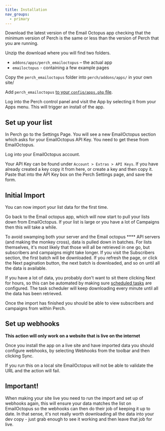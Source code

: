 ```yaml
---
title: Installation
nav_groups:
  - primary
---
```


Download the latest version of the Email Octopus app checking that the minimum version of Perch is the same or less than the version of Perch that you are running.

Unzip the download where you will find two folders.

-   `addons/apps/perch_emailoctopus` – the actual app
-   `emailoctopus` - containing a few example pages

Copy the `perch_emailoctopus` folder into `perch/addons/apps/` in your own site/

Add `perch_emailoctopus` [to your `config/apps.php` file](/perch/getting-started/installing/apps).

Log into the Perch control panel and visit the App by selecting it from your Apps menu. This will trigger an install of the app.

## Set up your list

In Perch go to the Settings Page. You will see a new EmailOctopus section which asks for your EmailOctopus API Key. You need to get these from EmailOctopus.

Log into your EmailOctopus account.

Your API Key can be found under `Account > Extras > API Keys`. If you have already created a key copy it from here, or create a key and then copy it. Paste that into the API Key box on the Perch Settings page, and save the form.

## Initial Import

You can now import your list data for the first time.

Go back to the Email octopus app, which will now start to pull your lists down from EmailOctopus. If your list is large or you have a lot of Campaigns then this will take a while.

To avoid swamping both your server and the Email octopus **** API servers (and making the monkey cross), data is pulled down in batches. For lists themselves, it's most likely that those will all be retrieved in one go, but subscribers and campaigns might take longer. If you visit the Subscribers section, the first batch will be downloaded. If you refresh the page, or click the Next pagination button, the next batch is downloaded, and so on until all the data is available.

If you have a lot of data, you probably don't want to sit there clicking Next for hours, so this can be automated by making sure [scheduled tasks](/docs/scheduled-tasks/) are configured. The task scheduler will keep downloading every minute until all the data has been retrieved.

Once the import has finished you should be able to view subscribers and campaigns from within Perch.

## Set up webhooks

**This action will only work on a website that is live on the internet**

Once you install the app on a live site and have imported data you should configure webhooks, by selecting Webhooks from the toolbar and then clicking Sync.

If you run this on a local site EmailOctopus will not be able to validate the URL and the action will fail.

## Important!

When making your site live you need to run the import and set up of webhooks again, this will ensure your data matches the list on EmailOctopus so the webhooks can then do their job of keeping it up to date. In that sense, it's not really worth downloading all the data into your dev copy - just grab enough to see it working and then leave that job for live.

